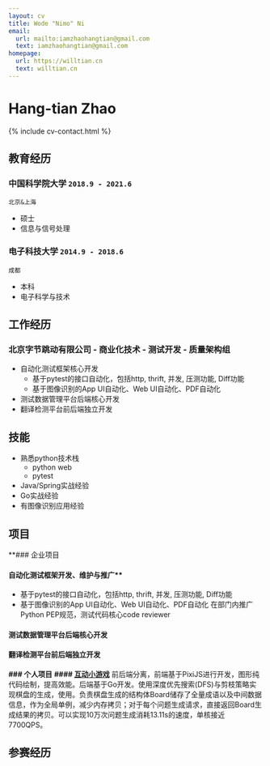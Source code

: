 ```yaml
---
layout: cv
title: Wode "Nimo" Ni
email:
  url: mailto:iamzhaohangtian@gmail.com
  text: iamzhaohangtian@gmail.com
homepage:
  url: https://willtian.cn
  text: willtian.cn
---
```


# Hang-tian **Zhao**

<!--
include contact information from the front matter
Supported arguments:
    - homepage: url, text
    - phone
    - email
-->

{% include cv-contact.html %}

## 教育经历

### **中国科学院大学** `2018.9 - 2021.6`

```
北京&上海
```

- 硕士
- 信息与信号处理

### **电子科技大学** `2014.9 - 2018.6`

```
成都
```

- 本科
- 电子科学与技术


## 工作经历

### 北京字节跳动有限公司 - 商业化技术 - 测试开发 - 质量架构组
- 自动化测试框架核心开发
  - 基于pytest的接口自动化，包括http, thrift, 并发, 压测功能, Diff功能
  - 基于图像识别的App UI自动化、Web UI自动化、PDF自动化
- 测试数据管理平台后端核心开发
- 翻译检测平台前后端独立开发

## 技能
- 熟悉python技术栈
  - python web
  - pytest
- Java/Spring实战经验
- Go实战经验
- 有图像识别应用经验

## 项目
**### 企业项目
#### 自动化测试框架开发、维护与推广**
  - 基于pytest的接口自动化，包括http, thrift, 并发, 压测功能, Diff功能
  - 基于图像识别的App UI自动化、Web UI自动化、PDF自动化
在部门内推广Python PEP规范，测试代码核心code reviewer

#### 测试数据管理平台后端核心开发
#### 翻译检测平台前后端独立开发


**### 个人项目**
**#### [互动小游戏](https://github.com/Zhao-hangtian/happy-star)**
前后端分离，前端基于PixiJS进行开发，图形纯代码绘制，提高效能。后端基于Go开发。使用深度优先搜索(DFS)与剪枝策略实现棋盘的生成，使用。负责棋盘生成的结构体Board储存了全量成语以及中间数据信息，作为全局单例，减少内存拷贝；对于每个问题生成请求，直接返回Board生成结果的拷贝。可以实现10万次问题生成消耗13.11s的速度，单核接近7700QPS。


## 参赛经历



<!-- ### Footer

Last updated: May 2013 -->
